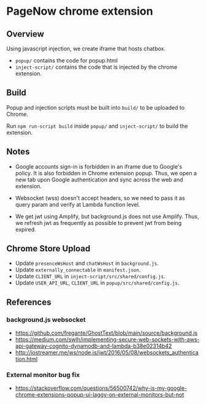 # PageNow chrome extension

## Overview

Using javascript injection, we create iframe that hosts chatbox.

* `popup/` contains the code for popup.html
* `inject-script/` contains the code that is injected by the chrome extension.

## Build

Popup and injection scripts must be built into `build/` to be uploaded to Chrome.

Run ```npm run-script build``` inside `popup/` and `inject-script/` to build the extension.

## Notes

* Google accounts sign-in is forbidden in an iframe due to Google's policy. It is also forbidden in Chrome extension popup. Thus, we open a new tab upon Google authentication and sync across the web and extension.

* Websocket (wss) doesn't accept headers, so we need to pass it as query param and verify at Lambda function level.

* We get jwt using Amplify, but background.js does not use Amplify. Thus, we refresh jwt as frequently as possible to prevent jwt from being expired.

## Chrome Store Upload

* Update `presenceWsHost` and `chatWsHost` in `background.js`.
* Update `externally_connectable` in `manifest.json`.
* Update `CLIENT_URL` in `inject-script/src/shared/config.js`.
* Update `USER_API_URL`, `CLIENT_URL` in `popup/src/shared/config.js`.

## References

### background.js websocket

* https://github.com/fregante/GhostText/blob/main/source/background.js
* https://medium.com/swlh/implementing-secure-web-sockets-with-aws-api-gateway-cognito-dynamodb-and-lambda-b38e02314b42
* http://iostreamer.me/ws/node.js/jwt/2016/05/08/websockets_authentication.html

### External monitor bug fix

* https://stackoverflow.com/questions/56500742/why-is-my-google-chrome-extensions-popup-ui-laggy-on-external-monitors-but-not
